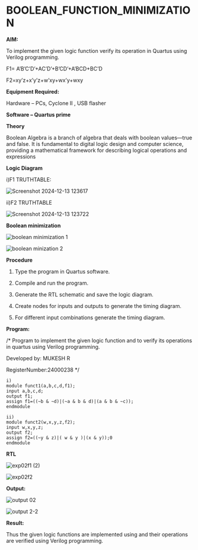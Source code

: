 # BOOLEAN_FUNCTION_MINIMIZATION

**AIM:**

To implement the given logic function verify its operation in Quartus using Verilog programming.

F1= A’B’C’D’+AC’D’+B’CD’+A’BCD+BC’D 

F2=xy’z+x’y’z+w’xy+wx’y+wxy

**Equipment Required:**

Hardware – PCs, Cyclone II , USB flasher

**Software – Quartus prime**

**Theory**

Boolean Algebra is a branch of algebra that deals with boolean values—true and false. It is fundamental to digital logic design and computer science, providing a mathematical framework for describing logical operations and expressions

**Logic Diagram**

i)F1 TRUTHTABLE:


![Screenshot 2024-12-13 123617](https://github.com/user-attachments/assets/0aa6fb4c-2e02-44bb-af7d-b9dc5bd65deb)


ii)F2 TRUTHTABLE

![Screenshot 2024-12-13 123722](https://github.com/user-attachments/assets/a657a6f1-71ae-4537-9968-6680b255a37c)

**Boolean minimization**

![boolean minimization 1](https://github.com/user-attachments/assets/c1efe832-3932-4b87-a3e8-6867e0ef2d7d)


![boolean minization 2](https://github.com/user-attachments/assets/ed102696-2d81-4700-8e42-bd74a6e5ce19)



**Procedure**

1.	Type the program in Quartus software.

2.	Compile and run the program.

3.	Generate the RTL schematic and save the logic diagram.

4.	Create nodes for inputs and outputs to generate the timing diagram.

5.	For different input combinations generate the timing diagram.


**Program:**

/* Program to implement the given logic function and to verify its operations in quartus using Verilog programming. 

Developed by: MUKESH R

RegisterNumber:24000238
*/
```
i)
module funct1(a,b,c,d,f1);
input a,b,c,d;
output f1;
assign f1=((~b & ~d)|(~a & b & d)|(a & b & ~c));
endmodule

ii)
module funct2(w,x,y,z,f2);
input w,x,y,z;
output f2;
assign f2=((~y & z)|( w & y )|(x & y));0
endmodule
```


**RTL**


![exp02f1 (2)](https://github.com/user-attachments/assets/962a8988-afc7-4c4a-991f-dca4c34c730e)


![exp02f2](https://github.com/user-attachments/assets/722cd00a-e640-4039-9e44-a52e5be266c0)

**Output:**


![output 02](https://github.com/user-attachments/assets/09de79e3-0b7c-4283-bbb2-56ef55bd1bdc)


![output 2-2](https://github.com/user-attachments/assets/68d16a35-754b-443a-b38a-082c0139a35c)


**Result:**

Thus the given logic functions are implemented using and their operations are verified using Verilog programming.

